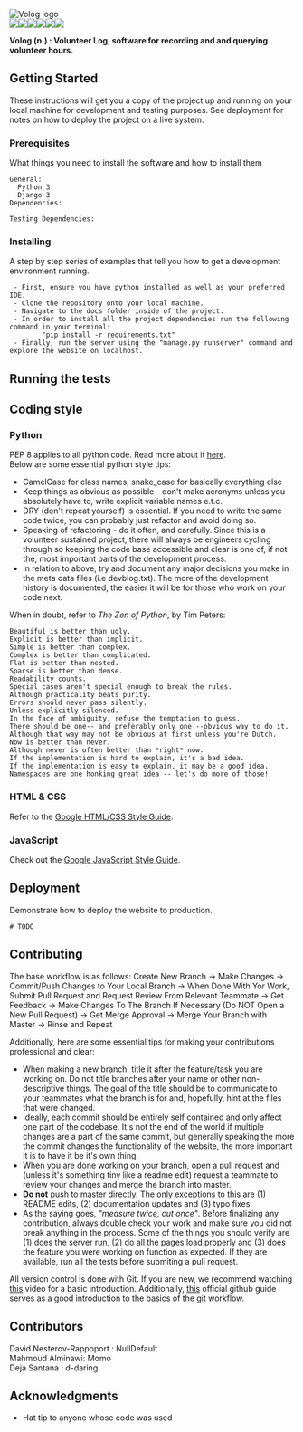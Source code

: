 ![Volog logo](https://github.com/NullDefault/Volog/blob/master/static/assets/volog_logo_alpha.png)
</br>
<img src="https://img.shields.io/badge/javascript%20-%23323330.svg?&style=for-the-badge&logo=javascript&logoColor=%23F7DF1E"/><img src="https://img.shields.io/badge/html5%20-%23E34F26.svg?&style=for-the-badge&logo=html5&logoColor=white"/><img src="https://img.shields.io/badge/css3%20-%231572B6.svg?&style=for-the-badge&logo=css3&logoColor=white"/><img src="https://img.shields.io/badge/python%20-%2314354C.svg?&style=for-the-badge&logo=python&logoColor=white"/><img src="https://img.shields.io/badge/django%20-%23092E20.svg?&style=for-the-badge&logo=django&logoColor=white"/><img src="https://img.shields.io/badge/github%20-%23121011.svg?&style=for-the-badge&logo=github&logoColor=white"/></br>

**Volog (n.) : Volunteer Log, software for recording and and querying volunteer hours.**

## Getting Started

These instructions will get you a copy of the project up and running on your local machine for development and testing purposes. See deployment for notes on how to deploy the project on a live system.

### Prerequisites

What things you need to install the software and how to install them

```
General:
  Python 3
  Django 3
Dependencies:

Testing Dependencies:

```

### Installing

A step by step series of examples that tell you how to get a development environment running.</br>

```
 - First, ensure you have python installed as well as your preferred IDE.
 - Clone the repository onto your local machine.
 - Navigate to the docs folder inside of the project.
 - In order to install all the project dependencies run the following command in your terminal:
        "pip install -r requirements.txt"
 - Finally, run the server using the "manage.py runserver" command and explore the website on localhost.
```

## Running the tests


## Coding style

### Python

PEP 8 applies to all python code. Read more about it [here](https://www.python.org/dev/peps/pep-0008/).</br>
Below are some essential python style tips:</br>

- CamelCase for class names, snake_case for basically everything else </br>
- Keep things as obvious as possible - don't make acronyms unless you absolutely have to, write explicit variable names e.t.c.</br>
- DRY (don't repeat yourself) is essential. If you need to write the same code twice, you can probably just refactor and avoid doing so.</br>
- Speaking of refactoring - do it often, and carefully. Since this is a volunteer sustained project, there will always be engineers cycling through so keeping the code base accessible and clear is one of, if not the, most important parts of the development process.</br>
- In relation to above, try and document any major decisions you make in the meta data files (i.e devblog.txt). The more of the development history is documented, the easier it will be for those who work on your code next.

When in doubt, refer to *The Zen of Python*, by Tim Peters:
```
Beautiful is better than ugly.
Explicit is better than implicit.
Simple is better than complex.
Complex is better than complicated.
Flat is better than nested.
Sparse is better than dense.
Readability counts.
Special cases aren't special enough to break the rules.
Although practicality beats purity.
Errors should never pass silently.
Unless explicitly silenced.
In the face of ambiguity, refuse the temptation to guess.
There should be one-- and preferably only one --obvious way to do it.
Although that way may not be obvious at first unless you're Dutch.
Now is better than never.
Although never is often better than *right* now.
If the implementation is hard to explain, it's a bad idea.
If the implementation is easy to explain, it may be a good idea.
Namespaces are one honking great idea -- let's do more of those!
```

### HTML & CSS

Refer to the [Google HTML/CSS Style Guide](https://google.github.io/styleguide/htmlcssguide.html).

### JavaScript

Check out the [Google JavaScript Style Guide](https://google.github.io/styleguide/jsguide.html).

## Deployment

Demonstrate how to deploy the website to production.</br>

```
# TODO
```

## Contributing

The base workflow is as follows:
Create New Branch -> Make Changes -> Commit/Push Changes to Your Local Branch -> When Done With Yor Work, Submit Pull Request and Request Review From Relevant Teammate -> Get Feedback -> Make Changes To The Branch If Necessary (Do NOT Open a New Pull Request) -> Get Merge Approval -> Merge Your Branch with Master -> Rinse and Repeat

Additionally, here are some essential tips for making your contributions professional and clear:

- When making a new branch, title it after the feature/task you are working on. Do not title branches after your name or other non-descriptive things. The goal of the title should be to communicate to your teammates what the branch is for and, hopefully, hint at the files that were changed.
- Ideally, each commit should be entirely self contained and only affect one part of the codebase. It's not the end of the world if multiple changes are a part of the same commit, but generally speaking the more the commit changes the functionality of the website, the more important it is to have it be it's own thing.
- When you are done working on your branch, open a pull request and (unless it's something tiny like a readme edit) request a teammate to review your changes and merge the branch into master.
- **Do not** push to master directly. The only exceptions to this are (1) README edits, (2) documentation updates and (3) typo fixes.
- As the saying goes, _"measure twice, cut once"_. Before finalizing any contribution, always double check your work and make sure you did not break anything in the process. Some of the things you should verify are (1) does the server run, (2) do all the pages load properly and (3) does the feature you were working on function as expected. If they are available, run all the tests before submiting a pull request.

All version control is done with Git. If you are new, we recommend watching [this](https://www.youtube.com/watch?v=DVRQoVRzMIY) video for a basic introduction. Additionally, [this](https://guides.github.com/introduction/flow/) official github guide serves as a good introduction to the basics of the git workflow.

## Contributors
David Nesterov-Rappoport : NullDefault</br>
Mahmoud Alminawi: Momo </br> 
Deja Santana : d-daring</br>

## Acknowledgments

- Hat tip to anyone whose code was used
